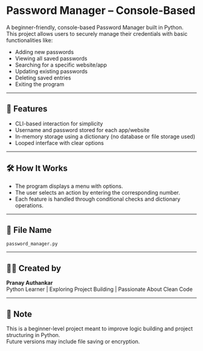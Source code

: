 # Password Manager – Console-Based

A beginner-friendly, console-based Password Manager built in Python.  
This project allows users to securely manage their credentials with basic functionalities like:

- Adding new passwords
- Viewing all saved passwords
- Searching for a specific website/app
- Updating existing passwords
- Deleting saved entries
- Exiting the program

---

## 🔐 Features

- CLI-based interaction for simplicity  
- Username and password stored for each app/website  
- In-memory storage using a dictionary (no database or file storage used)  
- Looped interface with clear options

---

## 🛠 How It Works

- The program displays a menu with options.  
- The user selects an action by entering the corresponding number.  
- Each feature is handled through conditional checks and dictionary operations.

---

## 📁 File Name

`password_manager.py`

---

## 🧑‍💻 Created by

**Pranay Authankar**  
Python Learner | Exploring Project Building | Passionate About Clean Code

---

## 📝 Note

This is a beginner-level project meant to improve logic building and project structuring in Python.  
Future versions may include file saving or encryption.

